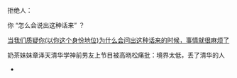 
拒绝人：

你 “怎么会说出这种话来” ？


[当我们质疑你(以你这个身份地位)为什么会问出这种话来的时候，事情就很麻烦了](http://www.acfun.cn/v/ac1543714)

奶茶妹妹章泽天清华学神前男友上节目被高晓松痛批：境界太低，丢了清华的人



-
